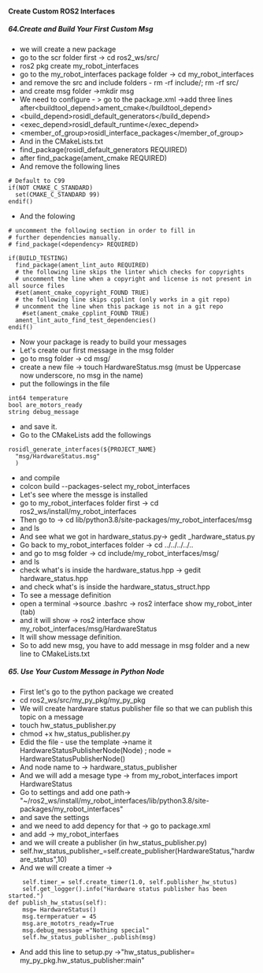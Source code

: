 <H4>Create Custom ROS2 Interfaces</H4>
<H5>64.Create and Build Your First Custom Msg</H5>

- we will create a new package
- go to the scr folder first -> cd ros2_ws/src/
- ros2 pkg create my_robot_interfaces
- go to the my_robot_interfaces package folder -> cd my_robot_interfaces
- and remove the src and include folders - rm -rf include/; rm -rf src/
- and create msg folder ->mkdir msg
- We need to configure - > go to the package.xml ->add three lines after<buildtool_depend>ament_cmake</buildtool_depend>
-  <build_depend>rosidl_default_generators</build_depend>
- <exec_depend>rosidl_default_runtime</exec_depend>
- <member_of_group>rosidl_interface_packages</member_of_group>
- And in the CMakeLists.txt
- find_package(rosidl_default_generators REQUIRED)
- after find_package(ament_cmake REQUIRED)
- And remove the following lines
```
# Default to C99
if(NOT CMAKE_C_STANDARD)
  set(CMAKE_C_STANDARD 99)
endif()
```
- And the folowing
```
# uncomment the following section in order to fill in
# further dependencies manually.
# find_package(<dependency> REQUIRED)

if(BUILD_TESTING)
  find_package(ament_lint_auto REQUIRED)
  # the following line skips the linter which checks for copyrights
  # uncomment the line when a copyright and license is not present in all source files
  #set(ament_cmake_copyright_FOUND TRUE)
  # the following line skips cpplint (only works in a git repo)
  # uncomment the line when this package is not in a git repo
    #set(ament_cmake_cpplint_FOUND TRUE)
  ament_lint_auto_find_test_dependencies()
endif()
```

- Now your package is ready to build your messages
- Let's create our first message in the msg folder
- go to msg folder -> cd msg/
- create a new file -> touch HardwareStatus.msg (must be Uppercase now underscore, no msg in the name)
- put the followings in the file
```
int64 temperature
bool are_motors_ready
string debug_message
```
- and save it.
- Go to the CMakeLists add the followings
```
rosidl_generate_interfaces(${PROJECT_NAME}
  "msg/HardwareStatus.msg"
  )
```
- and compile
- colcon build --packages-select my_robot_interfaces
- Let's see where the messge is installed
- go to my_robot_interfaces folder first -> cd ros2_ws/install/my_robot_interfaces
- Then go to -> cd lib/python3.8/site-packages/my_robot_interfaces/msg
- and ls
- And see what we got in hardware_status.py-> gedit _hardware_status.py
- Go back to my_robot_interfaces folder -> cd ../../../../..
- and go to msg folder -> cd include/my_robot_interfaces/msg/
- and ls
- check what's is inside the hardware_status.hpp -> gedit hardware_status.hpp
- and check what's is inside the hardware_status_struct.hpp
- To see a message definition
- open a terminal ->source .bashrc -> ros2 interface show my_robot_inter (tab)
- and it will show -> ros2 interface show my_robot_interfaces/msg/HardwareStatus
- It will show message definition.
- So to add new msg, you have to add message in msg folder and a new line to CMakeLists.txt
<H5>65. Use Your Custom Message in Python Node</H5>

- First let's go to the python package we created
- cd ros2_ws/src/my_py_pkg/my_py_pkg
- We will create hardware status publisher file so that we can publish this topic on a message
- touch hw_status_publisher.py
- chmod +x hw_status_publisher.py
- Edid the file - use the template ->name it HardwareStatusPublisherNode(Node) ; node = HardwareStatusPublisherNode()
- And node name to -> hardware_status_publisher
- And we will add a mesage type  -> from my_robot_interfaces import HardwareStatus
- Go to settings and add one path-> "~/ros2_ws/install/my_robot_interfaces/lib/python3.8/site-packages/my_robot_interfaces"
- and save the settings
- and we need to add depency for that -> go to package.xml
- and add -> <depend>my_robot_interfaes</depend>
- and we will create a publisher (in hw_status_publisher.py)
- self.hw_status_publisher_=self.create_publisher(HardwareStatus,"hardware_status",10)
- And we will create a timer -> 
```
    self.timer_= self.create_timer(1.0, self.publisher_hw_stutus)
    self.get_logger().info("Hardware status publisher has been started.")
def publish_hw_status(self):
    msg= HardwareStatus()
    msg.termperatuer = 45
    msg.are_mototrs_ready=True
    msg.debug_message ="Nothing special"
    self.hw_status_publisher_.publish(msg)
```
- And add this line to setup.py ->"hw_status_publisher= my_py_pkg.hw_status_publisher:main"
